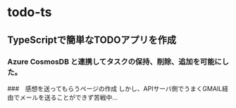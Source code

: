 # todo-ts

## TypeScriptで簡単なTODOアプリを作成
### Azure CosmosDB と連携してタスクの保持、削除、追加を可能にした。

###　感想を送ってもらうページの作成
しかし、APIサーバ側でうまくGMAIL経由でメールを送ることができず苦戦中…
